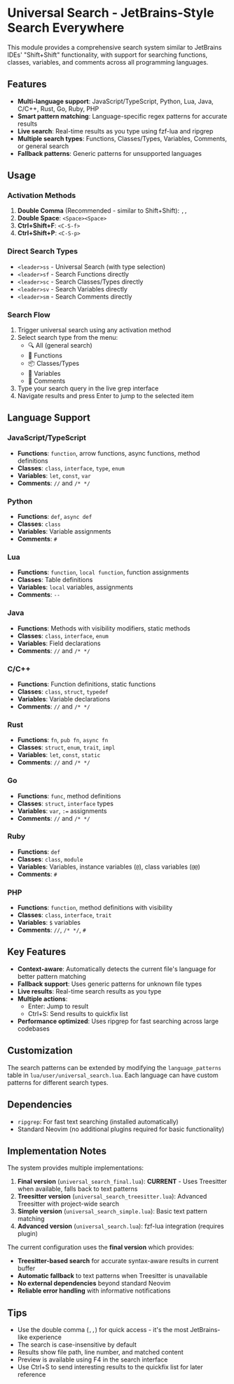 # Universal Search - JetBrains-Style Search Everywhere

This module provides a comprehensive search system similar to JetBrains IDEs' "Shift+Shift" functionality, with support for searching functions, classes, variables, and comments across all programming languages.

## Features

- **Multi-language support**: JavaScript/TypeScript, Python, Lua, Java, C/C++, Rust, Go, Ruby, PHP
- **Smart pattern matching**: Language-specific regex patterns for accurate results
- **Live search**: Real-time results as you type using fzf-lua and ripgrep
- **Multiple search types**: Functions, Classes/Types, Variables, Comments, or general search
- **Fallback patterns**: Generic patterns for unsupported languages

## Usage

### Activation Methods

1. **Double Comma** (Recommended - similar to Shift+Shift): `,,`
2. **Double Space**: `<Space><Space>`
3. **Ctrl+Shift+F**: `<C-S-f>`
4. **Ctrl+Shift+P**: `<C-S-p>`

### Direct Search Types

- `<leader>ss` - Universal Search (with type selection)
- `<leader>sf` - Search Functions directly
- `<leader>sc` - Search Classes/Types directly
- `<leader>sv` - Search Variables directly
- `<leader>sm` - Search Comments directly

### Search Flow

1. Trigger universal search using any activation method
2. Select search type from the menu:
   - 🔍 All (general search)
   - 🔧 Functions
   - 📦 Classes/Types
   - 📝 Variables
   - 💬 Comments
3. Type your search query in the live grep interface
4. Navigate results and press Enter to jump to the selected item

## Language Support

### JavaScript/TypeScript
- **Functions**: `function`, arrow functions, async functions, method definitions
- **Classes**: `class`, `interface`, `type`, `enum`
- **Variables**: `let`, `const`, `var`
- **Comments**: `//` and `/* */`

### Python
- **Functions**: `def`, `async def`
- **Classes**: `class`
- **Variables**: Variable assignments
- **Comments**: `#`

### Lua
- **Functions**: `function`, `local function`, function assignments
- **Classes**: Table definitions
- **Variables**: `local` variables, assignments
- **Comments**: `--`

### Java
- **Functions**: Methods with visibility modifiers, static methods
- **Classes**: `class`, `interface`, `enum`
- **Variables**: Field declarations
- **Comments**: `//` and `/* */`

### C/C++
- **Functions**: Function definitions, static functions
- **Classes**: `class`, `struct`, `typedef`
- **Variables**: Variable declarations
- **Comments**: `//` and `/* */`

### Rust
- **Functions**: `fn`, `pub fn`, `async fn`
- **Classes**: `struct`, `enum`, `trait`, `impl`
- **Variables**: `let`, `const`, `static`
- **Comments**: `//` and `/* */`

### Go
- **Functions**: `func`, method definitions
- **Classes**: `struct`, `interface` types
- **Variables**: `var`, `:=` assignments
- **Comments**: `//` and `/* */`

### Ruby
- **Functions**: `def`
- **Classes**: `class`, `module`
- **Variables**: Variables, instance variables (`@`), class variables (`@@`)
- **Comments**: `#`

### PHP
- **Functions**: `function`, method definitions with visibility
- **Classes**: `class`, `interface`, `trait`
- **Variables**: `$` variables
- **Comments**: `//`, `/* */`, `#`

## Key Features

- **Context-aware**: Automatically detects the current file's language for better pattern matching
- **Fallback support**: Uses generic patterns for unknown file types
- **Live results**: Real-time search results as you type
- **Multiple actions**: 
  - Enter: Jump to result
  - Ctrl+S: Send results to quickfix list
- **Performance optimized**: Uses ripgrep for fast searching across large codebases

## Customization

The search patterns can be extended by modifying the `language_patterns` table in `lua/user/universal_search.lua`. Each language can have custom patterns for different search types.

## Dependencies

- `ripgrep`: For fast text searching (installed automatically)
- Standard Neovim (no additional plugins required for basic functionality)

## Implementation Notes

The system provides multiple implementations:
1. **Final version** (`universal_search_final.lua`): **CURRENT** - Uses Treesitter when available, falls back to text patterns
2. **Treesitter version** (`universal_search_treesitter.lua`): Advanced Treesitter with project-wide search
3. **Simple version** (`universal_search_simple.lua`): Basic text pattern matching
4. **Advanced version** (`universal_search.lua`): fzf-lua integration (requires plugin)

The current configuration uses the **final version** which provides:
- **Treesitter-based search** for accurate syntax-aware results in current buffer
- **Automatic fallback** to text patterns when Treesitter is unavailable
- **No external dependencies** beyond standard Neovim
- **Reliable error handling** with informative notifications

## Tips

- Use the double comma (`,,`) for quick access - it's the most JetBrains-like experience
- The search is case-insensitive by default
- Results show file path, line number, and matched content
- Preview is available using F4 in the search interface
- Use Ctrl+S to send interesting results to the quickfix list for later reference